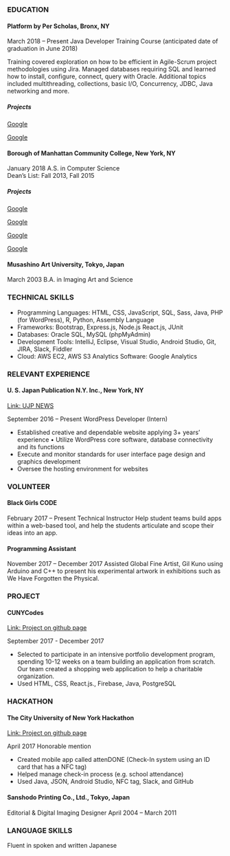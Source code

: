### EDUCATION
#### Platform by Per Scholas, Bronx, NY
March 2018 – Present Java Developer Training Course (anticipated date of graduation in June 2018)

Training covered exploration on how to be efficient in Agile-Scrum project methodologies using Jira. Managed databases requiring SQL and learned how to install, configure, connect, query with Oracle. Additional topics included multithreading, collections, basic I/O, Concurrency, JDBC, Java networking and more. 

##### Projects
[Google](https://www.google.com/)

[Google](https://www.google.com/)

#### Borough of Manhattan Community College, New York, NY
January 2018 A.S. in Computer Science  
Dean’s List: Fall 2013, Fall 2015

##### Projects
[Google](https://www.google.com/)

[Google](https://www.google.com/)

[Google](https://www.google.com/)

[Google](https://www.google.com/)

#### Musashino Art University, Tokyo, Japan
March 2003 B.A. in Imaging Art and Science 
 
### TECHNICAL SKILLS
* Programming Languages: HTML, CSS, JavaScript, SQL, Sass, Java, PHP (for WordPress), R, Python, Assembly Language
* Frameworks: Bootstrap, Express.js, Node.js React.js, JUnit 
* Databases: Oracle SQL, MySQL (phpMyAdmin)
* Development Tools: IntelliJ, Eclipse, Visual Studio, Android Studio, Git, JIRA, Slack, Fiddler
* Cloud: AWS EC2, AWS S3 Analytics Software: Google Analytics 
 
### RELEVANT EXPERIENCE
#### U. S. Japan Publication N.Y. Inc., New York, NY

[Link: UJP NEWS](https://ujpdb.com/)

September 2016 – Present
WordPress Developer (Intern)
* Established creative and dependable website applying 3+ years’ experience • Utilize WordPress core software, database connectivity and its functions  
* Execute and monitor standards for user interface page design and graphics development
* Oversee the hosting environment for websites 
 
### VOLUNTEER
#### Black Girls CODE
February 2017 – Present
Technical Instructor Help student teams build apps within a web-based tool, and help the students articulate and scope their ideas into an app. 
 
#### Programming Assistant
November 2017 – December 2017
Assisted Global Fine Artist, Gil Kuno using Arduino and C++ to present his experimental artwork in exhibitions such as We Have Forgotten the Physical.  

### PROJECT 
#### CUNYCodes  

[Link: Project on github page](https://github.com/CUNYTech/closetShare)

September 2017 - December 2017
* Selected to participate in an intensive portfolio development program, spending 10-12 weeks on a team building an application from scratch. Our team created a shopping web application to help a charitable organization.
* Used HTML, CSS, React.js., Firebase, Java, PostgreSQL 
 
### HACKATHON
#### The City University of New York Hackathon  

[Link: Project on github page](https://github.com/Nukki/attenDONE)

April 2017                                                                                                                             Honorable mention
* Created mobile app called attenDONE (Check-In system using an ID card that has a NFC tag)
* Helped manage check-in process (e.g. school attendance)
* Used Java, JSON, Android Studio, NFC tag, Slack, and GitHub 
 
#### Sanshodo Printing Co., Ltd., Tokyo, Japan
Editorial & Digital Imaging Designer
April 2004 – March 2011 
 
### LANGUAGE SKILLS
Fluent in spoken and written Japanese
